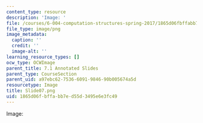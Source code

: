 ```yaml
---
content_type: resource
description: 'Image: '
file: /courses/6-004-computation-structures-spring-2017/1865d06fbffabb7ed55d3495e6e3fc49_Slide07.png
file_type: image/png
image_metadata:
  caption: ''
  credit: ''
  image-alt: ''
learning_resource_types: []
ocw_type: OCWImage
parent_title: 7.1 Annotated Slides
parent_type: CourseSection
parent_uid: a97ebc62-7536-6091-9846-90b005674a5d
resourcetype: Image
title: Slide07.png
uid: 1865d06f-bffa-bb7e-d55d-3495e6e3fc49
---
```

Image: 

